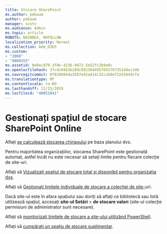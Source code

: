 ```yaml
---
title: Stocare SharePoint
ms.author: pebaum
author: pebaum
manager: scotv
ms.audience: Admin
ms.topic: article
ROBOTS: NOINDEX, NOFOLLOW
localization_priority: Normal
ms.collection: Adm_O365
ms.custom:
- "2008"
- "9000355"
ms.assetid: 8e0ec879-3f0e-423b-9d72-5e52fc2b9e0c
ms.openlocfilehash: 37cdc6943b28dc6823044957691767351d4ac246
ms.sourcegitcommit: 0f0186044a3597e42ad14c32ca58e7224344dcfa
ms.translationtype: MT
ms.contentlocale: ro-RO
ms.lasthandoff: 12/15/2019
ms.locfileid: "40051041"
---
```

# <a name="manage-your-sharepoint-online-storage"></a>Gestionați spațiul de stocare SharePoint Online

Aflați [se calculează stocarea chiriașului](https://docs.microsoft.com/office365/servicedescriptions/sharepoint-online-service-description/sharepoint-online-limits?redirectedfrom=MSDN#limits-by-plan) pe baza planului dvs.

Pentru majoritatea organizațiilor, stocarea SharePoint este gestionată automat, astfel încât nu este necesar să setați limite pentru fiecare colecție de site-uri.

Aflați să [Vizualizați spațiul de stocare total și disponibil pentru organizația dvs](https://docs.microsoft.com/sharepoint/manage-site-collection-storage-limits).

Aflați să [Gestionați limitele individuale de stocare a colecției de site-](https://docs.microsoft.com/sharepoint/manage-site-collection-storage-limits#manage-individual-site-storage-limits)uri.

Dacă site-ul este în afara spațiului sau doriți să aflați ce bibliotecă sau listă utilizează spațiul, accesați **site-ul Setări** > **de stocare valori** (site-ul colecție permisiuni de administrator sunt necesare).

Aflați să [monitorizați limitele de stocare a site-ului utilizând PowerShell](https://docs.microsoft.com/sharepoint/manage-site-collection-storage-limits#monitor-site-storage-limits-by-using-powershell).

Aflați să [cumpărați un spațiu de stocare suplimentar](https://docs.microsoft.com/office365/admin/subscriptions-and-billing/add-storage-space). 
  